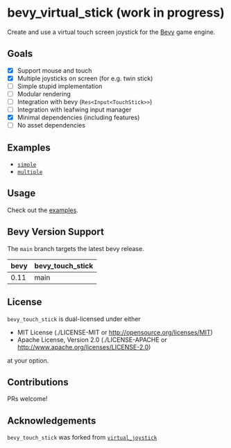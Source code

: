 # bevy_virtual_stick (work in progress)

Create and use a virtual touch screen joystick for the
[Bevy](https://bevyengine.org/) game engine.

## Goals

- [x] Support mouse and touch
- [x] Multiple joysticks on screen (for e.g. twin stick)
- [ ] Simple stupid implementation
- [ ] Modular rendering
- [ ] Integration with bevy (`Res<Input<TouchStick>>`)
- [ ] Integration with leafwing input manager
- [x] Minimal dependencies (including features)
- [ ] No asset dependencies

## Examples

- [`simple`](./examples/simple.rs)
- [`multiple`](./examples/multiple.rs)

## Usage

Check out the [examples](./examples).

## Bevy Version Support

The `main` branch targets the latest bevy release.

|bevy|bevy_touch_stick|
|----|----------------|
|0.11| main           |

## License

`bevy_touch_stick` is dual-licensed under either

- MIT License (./LICENSE-MIT or <http://opensource.org/licenses/MIT>)
- Apache License, Version 2.0 (./LICENSE-APACHE or <http://www.apache.org/licenses/LICENSE-2.0>)

at your option.

## Contributions

PRs welcome!

## Acknowledgements

`bevy_touch_stick` was forked from [`virtual_joystick`](https://github.com/SergioRibera/virtual_joystick)
